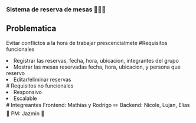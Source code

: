 ### Sistema de reserva de mesas 👩‍💻💫
## Problematica
Evitar conflictos a la hora de trabajar prescencialmete
#Requisitos funcionales
<li>Registrar las reservas, fecha, hora, ubicacion, integrantes del grupo</li>
<li>Mostrar las mesas reservadas fecha, hora, ubicacion, y persona que reservo</li>
<li>Editar/eliminar reservas</li>
# Requisitos no funcionales
<li>Responsivo</li>
<li>Escalable</li>
# Integreantes
Frontend: Mathias y Rodrigo ✏️
Backend: Nicole, Lujan, Elias 🧐
PM: Jazmin 🤠

